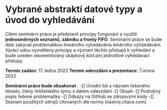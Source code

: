 # Vybrané abstraktí datové typy a úvod do vyhledávání

Cílem seminární práce je představit principy fungování a využití **jednosměrných seznamů, zábníku a fronty FIFO**.
Seminární práce se bude dále zabývat problematikou lineárního vyhedávánía binárního vyhůedávání.
Vpráci udou vysvětleny principy a význam těchto přístupů k vyhledání a bude uveden okomentováný ukáykový kód 
pro jednotlivé vyhledávací přístupy.

**Termín zadání:** 17. ledna 2022
**Termín odevzdání a prezentace:** 7.února 2022

**Seminární práce bude obsahovat** :
-[] Úvodní list s názvem řešeného tématu, členy řešitelského týmu s datem odevzdání
-[] Obsah
-[] Podrobný popis řešené problematiky
-[] Odkazy na GitHub se zdrojovými kódy
-[] Seznam použitých zdrojů citovaných dle normy (nástroj citace.com)
